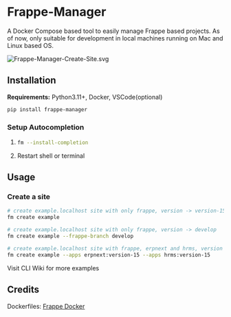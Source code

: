 # Frappe-Manager

A Docker Compose based tool to easily manage Frappe based projects. As of now, only suitable for development in local machines running on Mac and Linux based OS.


![Frappe-Manager-Create-Site.svg](https://github.com/rtCamp/Frappe-Manager/assets/26240780/784418f5-7438-4f21-ab84-d2ce44b7d8c2)


## Installation
**Requirements:** Python3.11+, Docker, VSCode(optional)

```bash
pip install frappe-manager
```

### Setup Autocompletion    
1. ```bash
   fm --install-completion
   ```
2. Restart shell or terminal


## Usage
### Create a site

```bash
# create example.localhost site with only frappe, version -> version-15
fm create example

# create example.localhost site with only frappe, version -> develop
fm create example --frappe-branch develop

# create example.localhost site with frappe, erpnext and hrms, version -> version-15
fm create example --apps erpnext:version-15 --apps hrms:version-15    
```

Visit CLI Wiki for more examples

## Credits
Dockerfiles: [Frappe Docker](https://github.com/frappe/frappe_docker)
